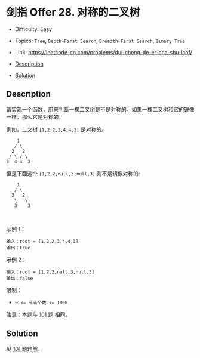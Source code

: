 <!-- omit in toc -->
# 剑指 Offer 28.  对称的二叉树

- Difficulty: Easy
- Topics: `Tree`, `Depth-First Search`, `Breadth-First Search`, `Binary Tree`
- Link: https://leetcode-cn.com/problems/dui-cheng-de-er-cha-shu-lcof/

- [Description](#description)
- [Solution](#solution)

## Description

请实现一个函数，用来判断一棵二叉树是不是对称的。如果一棵二叉树和它的镜像一样，那么它是对称的。

例如，二叉树 `[1,2,2,3,4,4,3]` 是对称的。
```
    1
   / \
  2   2
 / \ / \
3  4 4  3
```
但是下面这个 `[1,2,2,null,3,null,3]` 则不是镜像对称的:
```
    1
   / \
  2   2
   \   \
   3    3
```
 

示例 1：
```
输入：root = [1,2,2,3,4,4,3]
输出：true
```
示例 2：
```
输入：root = [1,2,2,null,3,null,3]
输出：false
```

限制：

- `0 <= 节点个数 <= 1000`

注意：本题与 [101 题](./101.%20Symmetric%20Tree%20对称二叉树.md) 相同。

## Solution

见 [101 题题解](./101.%20Symmetric%20Tree%20对称二叉树.md#Solution)。
